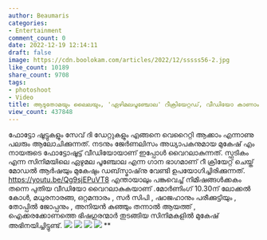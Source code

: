 ```yaml
---
author: Beaumaris
categories:
- Entertainment
comment_count: 0
date: 2022-12-19 12:14:11
draft: false
image: https://cdn.boolokam.com/articles/2022/12/sssss56-2.jpg
like_count: 10189
share_count: 9708
tags:
- photoshoot
- Video
title: ആടുതോമയും ലൈലയും, 'ഏഴിമലപൂഞ്ചോല' റീക്രിയേറ്റഡ്‌, വീഡിയോ കാണാം
view_count: 437848
---
```


ഫോട്ടോ ഷൂട്ടുകളും സേവ് ദി ഡേറ്റുകളും എങ്ങനെ വെറൈറ്റി ആക്കാം എന്നാണു പലരും ആലോചിക്കുന്നത്. നടനും ജേര്‍ണലിസം അധ്യാപകനുമായ മുകേഷ് എം നായരുടെ ഫോട്ടോഷൂട്ട് വീഡിയോയാണ് ഇപ്പോൾ വൈറലാകുന്നത്. സ്ഫടികം എന്ന സിനിമയിലെ ഏഴുമല പൂഞ്ചോല എന്ന ഗാന ഭാഗമാണ് റീ ക്രിയേറ്റ് ചെയ്ത് മോഡല്‍ ആര്‍ഷയും മുകേഷും ഡബ്‌സ്മാഷ്‌നു വേണ്ടി ഉപയോഗിച്ചിരിക്കുന്നത്. https://youtu.be/Qg9sjEPuVT8 എന്തായാലും പങ്കുവെച്ച് നിമിഷങ്ങള്‍ക്കകം തന്നെ പുതിയ വീഡിയോ വൈറലാകുകയാണ് .മോര്‍ണിംഗ് 10.30ന് ലോക്കല്‍ കോള്‍, മധുരനാരങ്ങ, ഒറ്റമന്ദാരം , സര്‍ സിപി , ഷാജഹാനും പരീക്കുട്ടിയും , തോപ്പില്‍ ജോപ്പനും , അനിയന്‍ കുഞ്ഞും തന്നാല്‍ ആയത്ത് , ഐക്കരക്കോണത്തെ ഭിഷഗുരന്മാര്‍ തുടങ്ങിയ സിനിമകളില്‍ മുകേഷ് അഭിനയിച്ചിട്ടുണ്ട്. ![](https://cdn.boolokam.com/articles/2022/12/sssss56-2.jpg) ![](https://cdn.boolokam.com/articles/2022/12/sssss56-3.jpg) ![](https://cdn.boolokam.com/articles/2022/12/sssss56-4.jpg) ![](https://cdn.boolokam.com/articles/2022/12/sssss56-5.jpg) ** &nbsp;